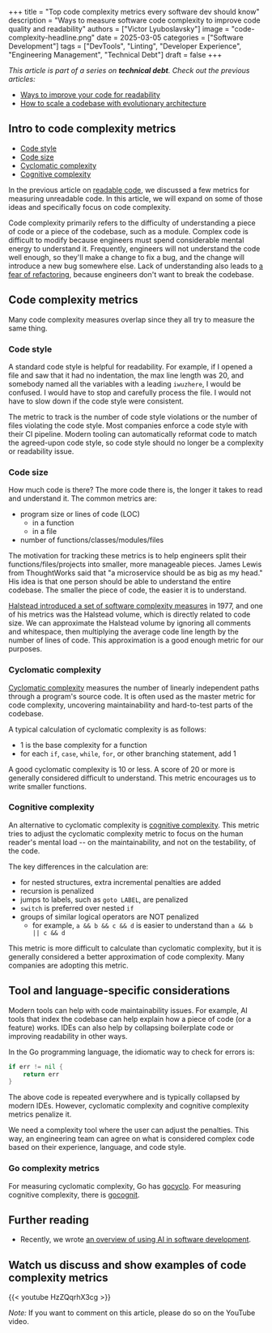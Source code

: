 +++
title = "Top code complexity metrics every software dev should know"
description = "Ways to measure software code complexity to improve code quality and readability"
authors = ["Victor Lyuboslavsky"]
image = "code-complexity-headline.png"
date = 2025-03-05
categories = ["Software Development"]
tags = ["DevTools", "Linting", "Developer Experience", "Engineering Management", "Technical Debt"]
draft = false
+++

_This article is part of a series on **technical debt**. Check out the previous articles:_

- [Ways to improve your code for readability](../readable-code/)
- [How to scale a codebase with evolutionary architecture](../scaling-codebase-evolutionary-architecture/)

## Intro to code complexity metrics

- [Code style](#code-style)
- [Code size](#code-size)
- [Cyclomatic complexity](#cyclomatic-complexity)
- [Cognitive complexity](#cognitive-complexity)

In the previous article on [readable code](../readable-code/), we discussed a few metrics for measuring unreadable code.
In this article, we will expand on some of those ideas and specifically focus on code complexity.

Code complexity primarily refers to the difficulty of understanding a piece of code or a piece of the codebase, such as
a module. Complex code is difficult to modify because engineers must spend considerable mental energy to understand it.
Frequently, engineers will not understand the code well enough, so they'll make a change to fix a bug, and the change
will introduce a new bug somewhere else. Lack of understanding also leads to
[a fear of refactoring](https://victoronsoftware.com/posts/common-refactorings/#why-are-engineers-afraid-of-refactoring),
because engineers don't want to break the codebase.

## Code complexity metrics

Many code complexity measures overlap since they all try to measure the same thing.

### Code style

A standard code style is helpful for readability. For example, if I opened a file and saw that it had no indentation,
the max line length was 20, and somebody named all the variables with a leading `iwuzhere`, I would be confused. I would
have to stop and carefully process the file. I would not have to slow down if the code style were consistent.

The metric to track is the number of code style violations or the number of files violating the code style. Most
companies enforce a code style with their CI pipeline. Modern tooling can automatically reformat code to match the
agreed-upon code style, so code style should no longer be a complexity or readability issue.

### Code size

How much code is there? The more code there is, the longer it takes to read and understand it. The common metrics are:

- program size or lines of code (LOC)
  - in a function
  - in a file
- number of functions/classes/modules/files

The motivation for tracking these metrics is to help engineers split their functions/files/projects into smaller, more
manageable pieces. James Lewis from ThoughtWorks said that "a microservice should be as big as my head." His idea is
that one person should be able to understand the entire codebase. The smaller the piece of code, the easier it is to
understand.

[Halstead introduced a set of software complexity measures](https://en.wikipedia.org/wiki/Halstead_complexity_measures)
in 1977, and one of his metrics was the Halstead volume, which is directly related to code size. We can approximate the
Halstead volume by ignoring all comments and whitespace, then multiplying the average code line length by the number of
lines of code. This approximation is a good enough metric for our purposes.

### Cyclomatic complexity

[Cyclomatic complexity](https://en.wikipedia.org/wiki/Cyclomatic_complexity) measures the number of linearly independent
paths through a program's source code. It is often used as the master metric for code complexity, uncovering
maintainability and hard-to-test parts of the codebase.

A typical calculation of cyclomatic complexity is as follows:

- 1 is the base complexity for a function
- for each `if`, `case`, `while`, `for`, or other branching statement, add 1

A good cyclomatic complexity is 10 or less. A score of 20 or more is generally considered difficult to understand. This
metric encourages us to write smaller functions.

### Cognitive complexity

An alternative to cyclomatic complexity is
[cognitive complexity](https://www.sonarsource.com/docs/CognitiveComplexity.pdf). This metric tries to adjust the
cyclomatic complexity metric to focus on the human reader's mental load -- on the maintainability, and not on the
testability, of the code.

The key differences in the calculation are:

- for nested structures, extra incremental penalties are added
- recursion is penalized
- jumps to labels, such as `goto LABEL`, are penalized
- `switch` is preferred over nested `if`
- groups of similar logical operators are NOT penalized
  - for example, `a && b && c && d` is easier to understand than `a && b || c && d`

This metric is more difficult to calculate than cyclomatic complexity, but it is generally considered a better
approximation of code complexity. Many companies are adopting this metric.

## Tool and language-specific considerations

Modern tools can help with code maintainability issues. For example, AI tools that index the codebase can help explain
how a piece of code (or a feature) works. IDEs can also help by collapsing boilerplate code or improving readability in
other ways.

In the Go programming language, the idiomatic way to check for errors is:

```go
if err != nil {
    return err
}
```

The above code is repeated everywhere and is typically collapsed by modern IDEs. However, cyclomatic complexity and
cognitive complexity metrics penalize it.

We need a complexity tool where the user can adjust the penalties. This way, an engineering team can agree on what is
considered complex code based on their experience, language, and code style.

### Go complexity metrics

For measuring cyclomatic complexity, Go has [gocyclo](https://github.com/fzipp/gocyclo). For measuring cognitive
complexity, there is [gocognit](https://github.com/uudashr/gocognit).

## Further reading

- Recently, we wrote [an overview of using AI in software development](../ai-for-software-developers/).

## Watch us discuss and show examples of code complexity metrics

{{< youtube HzZQqrhX3cg >}}

_Note:_ If you want to comment on this article, please do so on the YouTube video.
